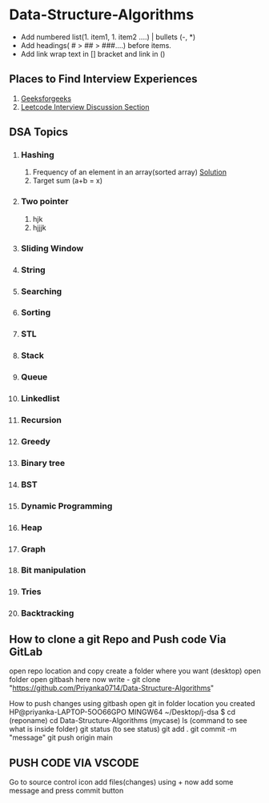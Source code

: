 # Data-Structure-Algorithms

- Add numbered list(1. item1, 1. item2 ....) | bullets (-, *)
- Add headings( # > ## > ###....) before items.
- Add link wrap text in [] bracket and link in ()

## Places to Find Interview Experiences
1. [Geeksforgeeks](https://www.geeksforgeeks.org/company-interview-corner/?ref=ghm)
1. [Leetcode Interview Discussion Section](https://leetcode.com/discuss/interview-question?currentPage=1&orderBy=hot&query=)

## DSA Topics

1. ### Hashing   
   1. Frequency of an element in an array(sorted array)  [Solution](https://ide.geeksforgeeks.org/online-java-compiler/8da766d7-211e-4225-b2ec-f3afd1eb5c4b)
   1. Target sum (a+b = x)
      
2. ### Two pointer
   1. hjk
   1. hjjjk
3. ### Sliding Window
4. ### String
1. ### Searching
1. ### Sorting
1. ### STL
1. ### Stack
1. ### Queue
1. ### Linkedlist
1. ### Recursion
1. ### Greedy
1. ### Binary tree
1. ### BST
1. ### Dynamic Programming
1. ### Heap
1. ### Graph
1. ### Bit manipulation
1. ### Tries
1. ### Backtracking

## How to clone a git Repo and Push code Via GitLab

open repo location and copy
create a folder where you want (desktop)
open folder
open gitbash here
now write - 
git clone "https://github.com/Priyanka0714/Data-Structure-Algorithms"

How to push changes using gitbash
open git in folder location you created
HP@priyanka-LAPTOP-5OO66GPO MINGW64 ~/Desktop/j-dsa
$ cd (reponame)
cd Data-Structure-Algorithms (mycase)
ls (command to see what is inside folder)
git status (to see status)
git add .
git commit -m "message"
git push origin main

## PUSH CODE VIA VSCODE

Go to source control icon
add files(changes) using + 
now add some message
and press commit button






